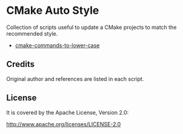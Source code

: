 CMake Auto Style
================

Collection of scripts useful to update a CMake projects to match the recommended style.


* [cmake-commands-to-lower-case](./docs/cmake-commands-to-lower-case.md#cmake-commands-to-lower-case)


Credits
-------

Original author and references are listed in each script.


License
-------

It is covered by the Apache License, Version 2.0:

http://www.apache.org/licenses/LICENSE-2.0
